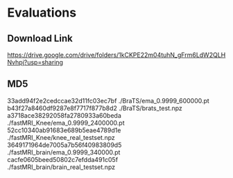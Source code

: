 # Evaluations


## Download Link  

https://drive.google.com/drive/folders/1kCKPE22m04tuhN_gFrm6LdW2QLHNvhpj?usp=sharing


## MD5 

33add94f2e2cedccae32d11fc03ec7bf  ./BraTS/ema_0.9999_600000.pt
b43f27a8460df9287e8f7717f877b8d2  ./BraTS/brats_test.npz
a3718ace38292058fa2780933a60beda  ./fastMRI_Knee/ema_0.9999_2400000.pt
52cc10340ab91683e689b5eae4789d1e  ./fastMRI_Knee/knee_real_testset.npz
3649171964de7005a7b56f40983809d5  ./fastMRI_brain/ema_0.9999_340000.pt
cacfe0605beed50802c7efdda491c05f  ./fastMRI_brain/brain_real_testset.npz